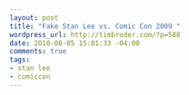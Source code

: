 ```yaml
--- 
layout: post
title: "Fake Stan Lee vs. Comic Con 2009 "
wordpress_url: http://timbroder.com/?p=588
date: 2010-08-05 15:01:33 -04:00
comments: true
tags: 
- stan lee
- comiccon
---
```

<object width="640" height="385"><param name="movie" value="http://www.youtube.com/v/6RX-gNBRgqc&amp;hl=en_US&amp;fs=1"></param><param name="allowFullScreen" value="true"></param><param name="allowscriptaccess" value="always"></param><embed src="http://www.youtube.com/v/6RX-gNBRgqc&amp;hl=en_US&amp;fs=1" type="application/x-shockwave-flash" allowscriptaccess="always" allowfullscreen="true" width="640" height="385"></embed></object>
